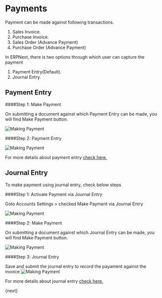 <!-- add-breadcrumbs -->
# Payments

Payment can be made against following transactions.

  1. Sales Invoice.
  2. Purchase Invoice.
  3. Sales Order (Advance Payment)
  4. Purchase Order (Advance Payment)

In ERPNext, there is two options through which user can capture the payment

  1. Payment Entry(Default).
  2. Journal Entry.

## Payment Entry

####Step 1: Make Payment

On submitting a document against which Payment Entry can be made, you will find Make Payment button.

<img class="screenshot" alt="Making Payment" src="{{docs_base_url}}/assets/img/accounting/payment-entry-1.png">

####Step 2: Payment Entry

<img class="screenshot" alt="Making Payment" src="{{docs_base_url}}/assets/img/accounting/payment-entry-9.png">

For more details about payment entry [check here.](/docs/user/manual/en/accounting/payment-entry)

## Journal Entry

To make payment using journal entry, check below steps

####Step 1: Activate Payment via Journal Entry

Goto Accounts Settings > checked Make Payment via Journal Entry

<img class="screenshot" alt="Making Payment" src="{{docs_base_url}}/assets/img/accounting/account-settings.png">

####Step 2: Make Payment

On submitting a document against which Journal Entry can be made, you will find Make Payment button.

<img class="screenshot" alt="Making Payment" src="{{docs_base_url}}/assets/img/accounting/payment-entry-1.png">

####Step 3: Journal Entry

Save and submit the journal entry to record the payament against the invoice
<img class="screenshot" alt="Making Payment" src="{{docs_base_url}}/assets/img/accounting/journal-entry.png">

For more details about journal entry [check here.](/docs/user/manual/en/accounting/journal-entry)

{next}

